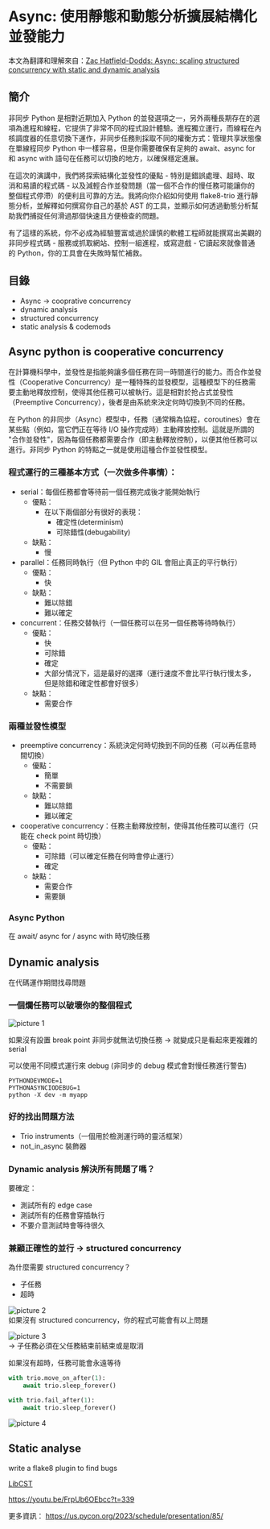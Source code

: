 # Async: 使用靜態和動態分析擴展結構化並發能力

本文為翻譯和理解來自：[Zac Hatfield-Dodds: Async: scaling structured concurrency with static and dynamic analysis](https://www.youtube.com/watch?v=FrpUb6OEbcc)

## 簡介

非同步 Python 是相對近期加入 Python 的並發選項之一，另外兩種長期存在的選項為進程和線程，它提供了非常不同的程式設計體驗。進程獨立運行，而線程在內核調度器的任意切換下運作，非同步任務則採取不同的權衡方式：管理共享狀態像在單線程同步 Python 中一樣容易，但是你需要確保有足夠的 await、async for 和 async with 語句在任務可以切換的地方，以確保穩定進展。

在這次的演講中，我們將探索結構化並發性的優點 - 特別是錯誤處理、超時、取消和易讀的程式碼 - 以及減輕合作並發問題（當一個不合作的慢任務可能讓你的整個程式停滯）的便利且可靠的方法。我將向你介紹如何使用 flake8-trio 進行靜態分析，並解釋如何撰寫你自己的基於 AST 的工具，並顯示如何透過動態分析幫助我們捕捉任何滑過那個快速且方便檢查的問題。

有了這樣的系統，你不必成為經驗豐富或過於謹慎的軟體工程師就能撰寫出美觀的非同步程式碼 - 服務或抓取網站、控制一組進程，或寫遊戲 - 它讀起來就像普通的 Python，你的工具會在失敗時幫忙補救。

## 目錄
- Async -> cooprative concurrency
- dynamic analysis
- structured concurrency
- static analysis & codemods

## Async python is cooperative concurrency

在計算機科學中，並發性是指能夠讓多個任務在同一時間進行的能力。而合作並發性（Cooperative Concurrency）是一種特殊的並發模型，這種模型下的任務需要主動地釋放控制，使得其他任務可以被執行。這是相對於抢占式並發性（Preemptive Concurrency），後者是由系統來決定何時切換到不同的任務。

在 Python 的非同步（Async）模型中，任務（通常稱為協程，coroutines）會在某些點（例如，當它們正在等待 I/O 操作完成時）主動釋放控制。這就是所謂的 "合作並發性"，因為每個任務都需要合作（即主動釋放控制），以便其他任務可以進行。非同步 Python 的特點之一就是使用這種合作並發性模型。

### 程式運行的三種基本方式（一次做多件事情）：
- serial：每個任務都會等待前一個任務完成後才能開始執行
  - 優點：
    - 在以下兩個部分有很好的表現：
      - 確定性(determinism)
      - 可除錯性(debugability)
  - 缺點：
    - 慢
- parallel：任務同時執行（但 Python 中的 GIL 會阻止真正的平行執行）
  - 優點：
    - 快
  - 缺點：
    - 難以除錯
    - 難以確定
- concurrent：任務交替執行（一個任務可以在另一個任務等待時執行）
  - 優點：
    - 快
    - 可除錯
    - 確定
    - 大部分情況下，這是最好的選擇（運行速度不會比平行執行慢太多，但是除錯和確定性都會好很多）
  - 缺點：
    - 需要合作

### 兩種並發性模型

- preemptive concurrency：系統決定何時切換到不同的任務（可以再任意時間切換）
  - 優點：
    - 簡單
    - 不需要鎖
  - 缺點：
    - 難以除錯
    - 難以確定
- cooperative concurrency：任務主動釋放控制，使得其他任務可以進行（只能在 check point 時切換）
  - 優點：
    - 可除錯（可以確定任務在何時會停止運行）
    - 確定
  - 缺點：
    - 需要合作
    - 需要鎖

### Async Python

在 await/ async for / async with 時切換任務


## Dynamic analysis
在代碼運作期間找尋問題

### 一個爛任務可以破壞你的整個程式

![picture 1](https://i.imgur.com/uXfdB7w.png)  

如果沒有設置 break point 非同步就無法切換任務
-> 就變成只是看起來更複雜的 serial

可以使用不同模式運行來 debug (非同步的 debug 模式會對慢任務進行警告)
```
PYTHONDEVMODE=1
PYTHONASYNCIODEBUG=1
python -X dev -m myapp
```

### 好的找出問題方法

- Trio instruments（一個用於檢測運行時的靈活框架）
- not_in_async 裝飾器

### Dynamic analysis 解決所有問題了嗎？

要確定：
- 測試所有的 edge case
- 測試所有的任務會穿插執行
- 不要介意測試時會等待很久

### 兼顧正確性的並行 -> structured concurrency

為什麼需要 structured concurrency？
- 子任務
- 超時

![picture 2](https://i.imgur.com/aWt2fIp.png)  
如果沒有 structured concurrency，你的程式可能會有以上問題

![picture 3](https://i.imgur.com/Pyimipk.png)  
-> 子任務必須在父任務結束前結束或是取消

如果沒有超時，任務可能會永遠等待
```python
with trio.move_on_after(1):
    await trio.sleep_forever()

with trio.fail_after(1):
    await trio.sleep_forever()
```
![picture 4](https://i.imgur.com/5Gp002C.jpg)  

## Static analyse
write a flake8 plugin to find bugs

[LibCST](https://github.com/Instagram/LibCST)



https://youtu.be/FrpUb6OEbcc?t=339

更多資訊：
https://us.pycon.org/2023/schedule/presentation/85/